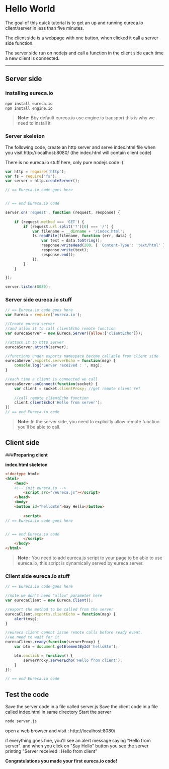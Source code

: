 Hello World
==========
The goal of this quick tutorial is to get an up and running eureca.io client/server in less than five minutes.

The client side is a webpage with one button, when clicked it call a server side function.

The server side run on nodejs and call a function in the client side each time a new client is connected.



----------


**Server side**
---------------------

### **installing eureca.io**

```bash
npm install eureca.io
npm install engine.io
```

> **Note:**
> Bby default eureca.io use engine.io transport this is why we need to install it


### **Server skeleton**

The following code, create an http server and serve index.html file when you visit http://localhost:8080/  (the index.html will contain client code)

There is no eureca.io stuff here, only pure nodejs code :)

```javascript
var http = require('http');
var fs = require('fs');
var server = http.createServer();

// == Eureca.io code goes here


// == end Eureca.io code

server.on('request', function (request, response) {
    
    if (request.method === 'GET') {        
        if (request.url.split('?')[0] === '/') {
            var filename = __dirname + '/index.html';
            fs.readFile(filename, function (err, data) {
                var text = data.toString();
                response.writeHead(200, { 'Content-Type': 'text/html' });
                response.write(text);
                response.end();
            });
        }
    }

});

server.listen(8080);

```

### **Server side eureca.io stuff**

```javascript
// == Eureca.io code goes here
var Eureca = require('eureca.io');

//Create eureca server
//and allow it to call clientEcho remote function 
var eurecaServer = new Eureca.Server({allow:['clientEcho']});

//attach it to http server
eurecaServer.attach(server); 

//functions under exports namespace become callable from client side
eurecaServer.exports.serverEcho = function(msg) {
	console.log('Server received : ', msg);
}

//each time a client is connected we call
eurecaServer.onConnect(function(socket) {
	var client = socket.clientProxy; //get remote client ref
	
	//call remote clientEcho function 
	client.clientEcho('Hello from server');
})
// == end Eureca.io code
```

> **Note:** In the server side, you need to explicitly allow remote function you'll be able to call.

**Client side**
-------------------

###**Preparing client**

**index.html skeleton**

```html
<!doctype html>
<html>
    <head>
	<!-- init eureca.io -->
        <script src="/eureca.js"></script>
    </head>
    <body>    
	<button id="helloBtn">Say Hello</button>
	
        <script>
// == Eureca.io code goes here


// == end Eureca.io code
        </script>
    </body>
</html>
```

> **Note :** You need to add eureca.js script to your page to be able to use eureca.io, this script is dynamically served by eureca server.

### **Client side eureca.io stuff**

```javascript
// == Eureca.io code goes here

//note we don't need "allow" parameter here
var eurecaClient = new Eureca.Client();

//export the method to be called from the server
eurecaClient.exports.clientEcho = function(msg) {
	alert(msg);
}

//eureca client cannot issue remote calls before ready event.
//we need to wait for it
eurecaClient.ready(function(serverProxy) {
	var btn = document.getElementById('helloBtn');

	btn.onclick = function() {
		serverProxy.serverEcho('Hello from client');
	}
});

// == end Eureca.io code
```


**Test the code**
------------------------

Save the server code in a file called server.js
Save the client code in a file called index.html in same directory
Start the server 
```bash
node server.js
```

open a web browser and visit : http://localhost:8080/ 

if everything goes fine, you'll see an alert message saying "Hello from server".
and when you click on "Say Hello" button you see the server printing "Server received : Hello from client"


**Congratulations you made your first eureca.io code!**


